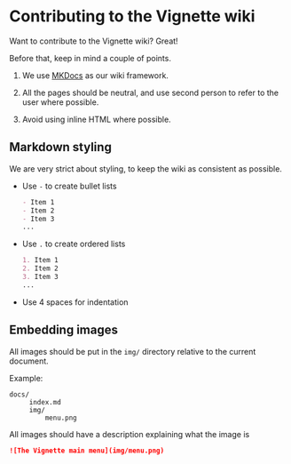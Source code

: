# Contributing to the Vignette wiki

Want to contribute to the Vignette wiki? Great!

Before that, keep in mind a couple of points.

1. We use [MKDocs](https://www.mkdocs.org) as our wiki framework.

2. All the pages should be neutral, and use second person to refer to the user where possible.

3. Avoid using inline HTML where possible.

## Markdown styling

We are very strict about styling, to keep the wiki as consistent as possible.

- Use `-` to create bullet lists
  
  ```md
  - Item 1
  - Item 2
  - Item 3
  ...
  ```

- Use `.` to create ordered lists
  
  ```md
  1. Item 1
  2. Item 2
  3. Item 3
  ...
  ```

- Use 4 spaces for indentation

## Embedding images

All images should be put in the `img/` directory relative to the current document.

Example:

```
docs/
     index.md
     img/
         menu.png
```

All images should have a description explaining what the image is

```md
![The Vignette main menu](img/menu.png)
```




